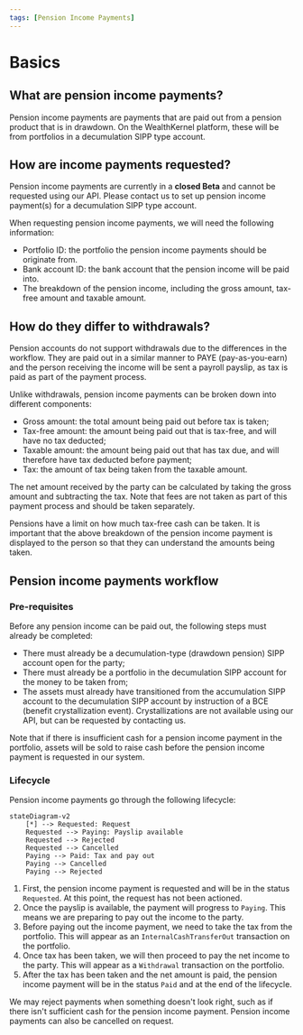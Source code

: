```yaml
---
tags: [Pension Income Payments]
---
```


# Basics

## What are pension income payments?

Pension income payments are payments that are paid out from a pension product that is in drawdown. On the WealthKernel platform, these will be from portfolios in a decumulation SIPP type account.

## How are income payments requested?

Pension income payments are currently in a **closed Beta** and cannot be requested using our API. Please contact us to set up pension income payment(s) for a decumulation SIPP type account.

When requesting pension income payments, we will need the following information:
- Portfolio ID: the portfolio the pension income payments should be originate from.
- Bank account ID: the bank account that the pension income will be paid into.
- The breakdown of the pension income, including the gross amount, tax-free amount and taxable amount.

## How do they differ to withdrawals?

Pension accounts do not support withdrawals due to the differences in the workflow. They are paid out in a similar manner to PAYE (pay-as-you-earn) and the person receiving the income will be sent a payroll payslip, as tax is paid as part of the payment process.

Unlike withdrawals, pension income payments can be broken down into different components:
- Gross amount: the total amount being paid out before tax is taken;
- Tax-free amount: the amount being paid out that is tax-free, and will have no tax deducted;
- Taxable amount: the amount being paid out that has tax due, and will therefore have tax deducted before payment;
- Tax: the amount of tax being taken from the taxable amount.

The net amount received by the party can be calculated by taking the gross amount and subtracting the tax. Note that fees are not taken as part of this payment process and should be taken separately.

Pensions have a limit on how much tax-free cash can be taken. It is important that the above breakdown of the pension income payment is displayed to the person so that they can understand the amounts being taken.

## Pension income payments workflow

### Pre-requisites

Before any pension income can be paid out, the following steps must already be completed:
- There must already be a decumulation-type (drawdown pension) SIPP account open for the party;
- There must already be a portfolio in the decumulation SIPP account for the money to be taken from;
- The assets must already have transitioned from the accumulation SIPP account to the decumulation SIPP account by instruction of a BCE (benefit crystallization event). Crystallizations are not available using our API, but can be requested by contacting us.

Note that if there is insufficient cash for a pension income payment in the portfolio, assets will be sold to raise cash before the pension income payment is requested in our system.

### Lifecycle

Pension income payments go through the following lifecycle:

```mermaid
stateDiagram-v2
    [*] --> Requested: Request
    Requested --> Paying: Payslip available
    Requested --> Rejected
    Requested --> Cancelled
    Paying --> Paid: Tax and pay out
    Paying --> Cancelled
    Paying --> Rejected
```

1. First, the pension income payment is requested and will be in the status `Requested`. At this point, the request has not been actioned.
2. Once the payslip is available, the payment will progress to `Paying`. This means we are preparing to pay out the income to the party.
3. Before paying out the income payment, we need to take the tax from the portfolio. This will appear as an `InternalCashTransferOut` transaction on the portfolio.
4. Once tax has been taken, we will then proceed to pay the net income to the party. This will appear as a `Withdrawal` transaction on the portfolio.
5. After the tax has been taken and the net amount is paid, the pension income payment will be in the status `Paid` and at the end of the lifecycle.

We may reject payments when something doesn't look right, such as if there isn't sufficient cash for the pension income payment. Pension income payments can also be cancelled on request.